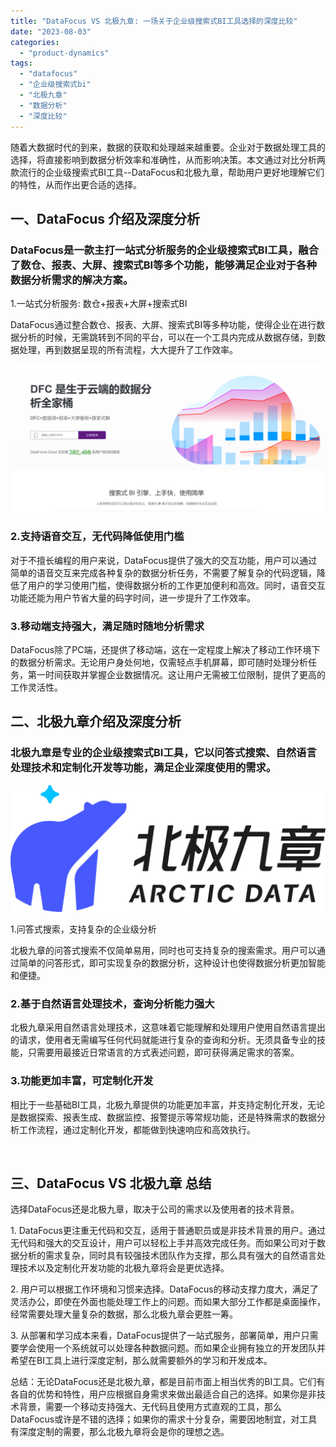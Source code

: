 ```yaml
---
title: "DataFocus VS 北极九章: 一场关于企业级搜索式BI工具选择的深度比较"
date: "2023-08-03"
categories: 
  - "product-dynamics"
tags: 
  - "datafocus"
  - "企业级搜索式bi"
  - "北极九章"
  - "数据分析"
  - "深度比较"
---
```


随着大数据时代的到来，数据的获取和处理越来越重要。企业对于数据处理工具的选择，将直接影响到数据分析效率和准确性，从而影响决策。本文通过对比分析两款流行的企业级搜索式BI工具--DataFocus和北极九章，帮助用户更好地理解它们的特性，从而作出更合适的选择。

## 一、DataFocus 介绍及深度分析

### DataFocus是一款主打一站式分析服务的企业级搜索式BI工具，融合了数仓、报表、大屏、搜索式BI等多个功能，能够满足企业对于各种数据分析需求的解决方案。

1.一站式分析服务: 数仓+报表+大屏+搜索式BI

DataFocus通过整合数仓、报表、大屏、搜索式BI等多种功能，使得企业在进行数据分析的时候，无需跳转到不同的平台，可以在一个工具内完成从数据存储，到数据处理，再到数据呈现的所有流程，大大提升了工作效率。

![](images/1686616238-%E5%BE%AE%E4%BF%A1%E6%88%AA%E5%9B%BE_20230512142316.png)

### 2.支持语音交互，无代码降低使用门槛

对于不擅长编程的用户来说，DataFocus提供了强大的交互功能，用户可以通过简单的语音交互来完成各种复杂的数据分析任务，不需要了解复杂的代码逻辑，降低了用户的学习使用门槛，使得数据分析的工作更加便利和高效。同时，语音交互功能还能为用户节省大量的码字时间，进一步提升了工作效率。

### 3.移动端支持强大，满足随时随地分析需求

DataFocus除了PC端，还提供了移动端，这在一定程度上解决了移动工作环境下的数据分析需求。无论用户身处何地，仅需轻点手机屏幕，即可随时处理分析任务，第一时间获取并掌握企业数据情况。这让用户无需被工位限制，提供了更高的工作灵活性。

## 二、北极九章介绍及深度分析

### 北极九章是专业的企业级搜索式BI工具，它以问答式搜索、自然语言处理技术和定制化开发等功能，满足企业深度使用的需求。

![](images/1690448096-%E5%8C%97%E6%9E%81%E4%B9%9D%E7%AB%A0_logo_color.png)

1.问答式搜索，支持复杂的企业级分析

北极九章的问答式搜索不仅简单易用，同时也可支持复杂的搜索需求。用户可以通过简单的问答形式，即可实现复杂的数据分析，这种设计也使得数据分析更加智能和便捷。

### 2.基于自然语言处理技术，查询分析能力强大

北极九章采用自然语言处理技术，这意味着它能理解和处理用户使用自然语言提出的请求，使用者无需编写任何代码就能进行复杂的查询和分析。无须具备专业的技能，只需要用最接近日常语言的方式表述问题，即可获得满足需求的答案。

### 3.功能更加丰富，可定制化开发

相比于一些基础BI工具，北极九章提供的功能更加丰富，并支持定制化开发，无论是数据探索、报表生成、数据监控、报警提示等常规功能，还是特殊需求的数据分析工作流程，通过定制化开发，都能做到快速响应和高效执行。

 

## 三、DataFocus VS 北极九章 总结

选择DataFocus还是北极九章，取决于公司的需求以及使用者的技术背景。

1\. DataFocus更注重无代码和交互，适用于普通职员或是非技术背景的用户。通过无代码和强大的交互设计，用户可以轻松上手并高效完成任务。而如果公司对于数据分析的需求复杂，同时具有较强技术团队作为支撑，那么具有强大的自然语言处理技术以及定制化开发功能的北极九章将会是更优选择。

2\. 用户可以根据工作环境和习惯来选择。DataFocus的移动支撑力度大，满足了灵活办公，即使在外面也能处理工作上的问题。而如果大部分工作都是桌面操作，经常需要处理大量复杂的数据，那么北极九章会更胜一筹。

3\. 从部署和学习成本来看，DataFocus提供了一站式服务，部署简单，用户只需要学会使用一个系统就可以处理各种数据问题。而如果企业拥有独立的开发团队并希望在BI工具上进行深度定制，那么就需要额外的学习和开发成本。

总结：无论DataFocus还是北极九章，都是目前市面上相当优秀的BI工具。它们有各自的优势和特性，用户应根据自身需求来做出最适合自己的选择。如果你是非技术背景，需要一个移动支持强大、无代码且使用方式直观的工具，那么DataFocus或许是不错的选择；如果你的需求十分复杂，需要因地制宜，对工具有深度定制的需要，那么北极九章将会是你的理想之选。
